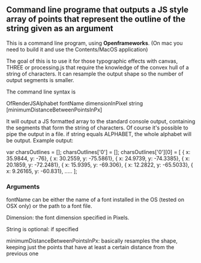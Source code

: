 ## Command line programe that outputs a JS style array of points that represent the outline of the string given as an argument

This is a command line program, using **Openframeworks**. (On mac you need to build it and use the Contents/MacOS application)

The goal of this is to use it for those typographic effects with canvas, THREE or processing.js that require the knowledge of the convex hull of a string of characters.
It can resample the output shape so the number of output segments is smaller.

The command line syntax is

OfRenderJSAlphabet fontName dimensionInPixel string [minimumDistanceBetweenPointsInPx]

It will output a JS formatted array to the standard console output, containing the segments that form the string of characters. Of course it's possible to pipe the output in a file.
if string equals ALPHABET, the whole alphabet will be output. Example output:

var charsOutlines = [];
charsOutlines['0'] = [];
charsOutlines['0'][0] = [
  { x: 35.9844, y: -76},
  { x: 30.2559, y: -75.5861},
  { x: 24.9739, y: -74.3385},
  { x: 20.1859, y: -72.2481},
  { x: 15.9395, y: -69.306},
  { x: 12.2822, y: -65.5033},
  { x: 9.26165, y: -60.831},
  .....
];

### Arguments

fontName can be either the name of a font installed in the OS (tested on OSX only) or the path to a font file. 

Dimension: the font dimension specified in Pixels.

String is optional: if specified

minimumDistanceBetweenPointsInPx: basically resamples the shape, keeping just the points that have at least a certain distance from the previous one
